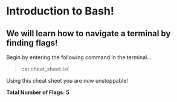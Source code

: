 # Introduction to Bash!

## We will learn how to navigate a terminal by finding flags!
Begin by entering the following command in the terminal...
> cat cheat_sheet.txt

Using this cheat sheet you are now unstoppable!

**Total Number of Flags: 5**
